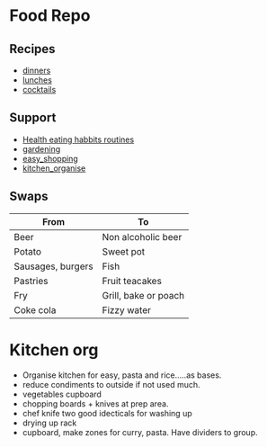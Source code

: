 # Food Repo

## Recipes
- [dinners](recipes/dinners.md)
- [lunches](recipes/lunches.md)
- [cocktails](recipes/cocktails.md)


## Support
- [Health eating habbits routines](support/routine_trials.md)
- [gardening](support/gardening.md)
- [easy_shopping](support/easy_shopping.md)
- [kitchen_organise](support%2Fkitchen_organise.md)


## Swaps

| From              | To                   |
|-------------------|----------------------|
| Beer              | Non alcoholic beer   |
| Potato            | Sweet pot            |
| Sausages, burgers | Fish                 |
| Pastries          | Fruit teacakes       |
| Fry               | Grill, bake or poach |
| Coke cola         | Fizzy water          |



# Kitchen org
- Organise kitchen for easy, pasta and rice.....as bases.
- reduce condiments to outside if not used much.
- vegetables cupboard
- chopping boards + knives at prep area.
- chef knife two good idecticals for washing up
- drying up rack
- cupboard, make zones for curry, pasta. Have dividers to group.

